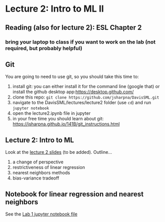 # Lecture 2: Intro to ML II

## Reading (also for lecture 2): ESL Chapter 2
### bring your laptop to class if you want to work on the lab (not required, but probably helpful)

## Git

You are going to need to use git, so you should take this time to:
1. install git: you can either install it for the command line (google that) or install the github desktop app:https://desktop.github.com/
2. clone this repo: `git clone https://github.com/jsharpna/DavisSML.git`
3. navigate to the DavisSML/lectures/lecture2 folder (use `cd`) and run `jupyter notebook` 
4. open the lecture2.ipynb file in jupyter
5. in your free time you should learn about git: https://jsharpna.github.io/141B/git_instructions.html

## Lecture 2: Intro to ML

Look at the [lecture 2 slides](lecture2slides.pdf) (to be added).  Outline...

1. a change of perspective
1. restrictiveness of linear regression
1. nearest neighbors methods
1. bias-variance tradeoff

## Notebook for linear regression and nearest neighbors

See the [Lab 1 jupyter notebook file](../../labs/lab1.ipynb)
